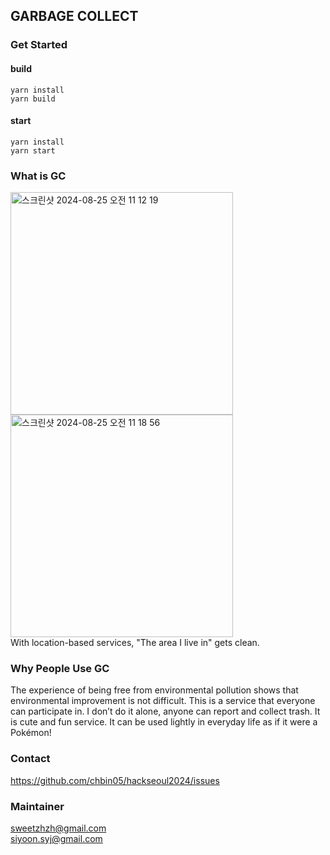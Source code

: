 ## GARBAGE COLLECT 

### Get Started
#### build
```
yarn install
yarn build
```

#### start
```
yarn install
yarn start
```

### What is GC
<img width="356" alt="스크린샷 2024-08-25 오전 11 12 19" src="https://github.com/user-attachments/assets/8df54bf5-c911-4453-949d-573f49ed2523"><img width="356" alt="스크린샷 2024-08-25 오전 11 18 56" src="https://github.com/user-attachments/assets/7ff0dcd0-e40c-4c46-8b2c-3d40f7bbeb2d">
<br>With location-based services, "The area I live in" gets clean.

### Why People Use GC
The experience of being free from environmental pollution shows that environmental improvement is not difficult.
This is a service that everyone can participate in.
I don’t do it alone, anyone can report and collect trash.
It is cute and fun service.
It can be used lightly in everyday life as if it were a Pokémon!

### Contact
https://github.com/chbin05/hackseoul2024/issues

### Maintainer
sweetzhzh@gmail.com <br>
siyoon.syj@gmail.com